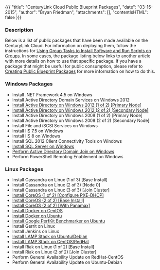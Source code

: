 {{{
  "title": "CenturyLink Cloud Public Blueprint Packages",
  "date": "03-15-2015",
  "author": "Bryan Friedman",
  "attachments": [],
  "contentIsHTML": false
}}}

### Description

Below is a list of public packages that have been made available on the CenturyLink Cloud. For information on deploying them, follow the instructions for [Using Group Tasks to Install Software and Run Scripts on Groups](using-group-tasks-to-install-software-and-run-scripts-on-groups.md). In some cases, the package listing below links to another article with more details on how to use that specific package. If you have a package that might be useful for public consumption, please refer to [Creating Public Blueprint Packages](../Blueprints/creating-public-blueprint-packages.md) for more information on how to do this.

### Windows Packages

- Install .NET Framework 4.5 on Windows
- Install Active Directory Domain Services on Windows 2012
- [Install Active Directory on Windows 2012 (1 of 2) \[Primary Node\]](../Blueprints/deploy-microsoft-windows-2012-active-directory-domain-services.md)
- [Install Active Directory on Windows 2012 (2 of 2) \[Secondary Node\]](../Blueprints/deploy-microsoft-windows-2012-active-directory-domain-services.md)
- Install Active Directory on Windows 2008 (1 of 2) [Primary Node]
- Install Active Directory on Windows 2008 (2 of 2) [Secondary Node]
- Install File and iSCSI Services on Windows
- Install IIS 7.5 on Windows
- Install IIS 8 on Windows
- Install SQL 2012 Client Connectivity Tools on Windows
- [Install SQL Server on Windows](../Blueprints/deploy-microsoft-sql-server-using-blueprint.md)
- [Perform Active Directory Domain Join on Windows](../Blueprints/perform-active-directory-domain-join-on-windows.md)
- Perform PowerShell Remoting Enablement on Windows

### Linux Packages
- Install Cassandra on Linux (1 of 3) [Base Install]
- Install Cassandra on Linux (2 of 3) [Node 0]
- Install Cassandra on Linux (3 of 3) [Join Cluster]
- [Install CoreOS (1 of 2) \[Configure PXE-DHCP\]](../Servers/building-coreos-server-cluster-on-the-centurylink-cloud.md)
- [Install CoreOS (2 of 2) \[Base Install\]](../Servers/building-coreos-server-cluster-on-the-centurylink-cloud.md)
- [Install CoreOS (2 of 2) \[With Panamax\]](../Servers/building-coreos-server-cluster-on-the-centurylink-cloud.md)
- [Install Docker on CentOS](../Blueprints/using-docker-on-centurylink-cloud-servers.md)
- [Install Docker on Ubuntu](../Blueprints/using-docker-on-centurylink-cloud-servers.md)
- [Install Google PerfKit Benchmarker on Ubuntu](../Blueprints/installing-google-perfkit-benchmarker.md)
- Install Gerrit on Linux
- Install Jenkins on Linux
- [Install LAMP Stack on Ubuntu/Debian](../Blueprints/installing-lamp-stack-on-centurylink-cloud-servers.md)
- [Install LAMP Stack on CentOS/RedHat](../Blueprints/installing-lamp-stack-on-centurylink-cloud-servers.md)
- Install Riak on Linux (1 of 2) [Base Install]
- Install Riak on Linux (2 of 2) [Join Cluster]
- Perform General Availability Update on RedHat-CentOS
- Perform General Availability Update on Ubuntu-Debian
